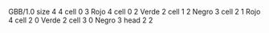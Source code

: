 <gs-board> GBB/1.0
size 4 4
cell 0 3 Rojo 4 
cell 0 2 Verde 2 
cell 1 2 Negro 3 
cell 2 1 Rojo 4 
cell 2 0 Verde 2 
cell 3 0 Negro 3 
head 2 2
 </gs-board>